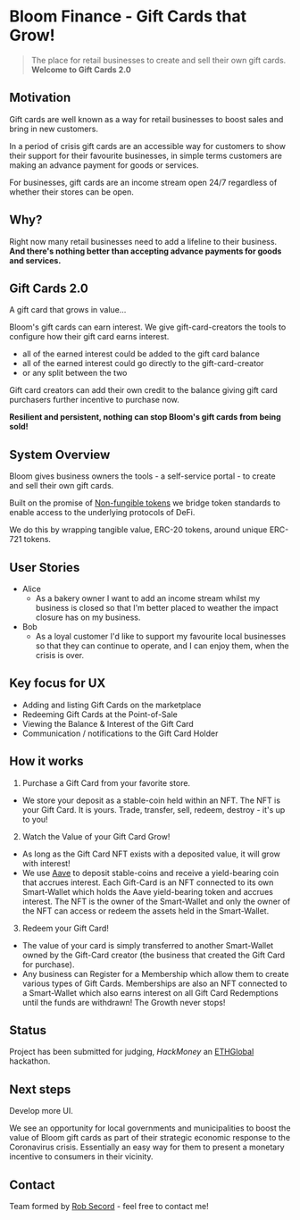 # Bloom Finance - Gift Cards that Grow!
> The place for retail businesses to create and sell their own gift cards. **Welcome to Gift Cards 2.0**

## Motivation

Gift cards are well known as a way for retail businesses to boost sales and bring in new customers.

In a period of crisis gift cards are an accessible way for customers to show their support for their favourite businesses, in simple terms customers are making an advance payment for goods or services.

For businesses, gift cards are an income stream open 24/7 regardless of whether their stores can be open.

## Why?

Right now many retail businesses need to add a lifeline to their business. **And there's nothing better than accepting advance payments for goods and services.**

## Gift Cards 2.0

A gift card that grows in value...

Bloom's gift cards can earn interest. We give gift-card-creators the tools to configure how their gift card earns interest.

- all of the earned interest could be added to the gift card balance
- all of the earned interest could go directly to the gift-card-creator
- or any split between the two

Gift card creators can add their own credit to the balance giving gift card purchasers further incentive to purchase now.

**Resilient and persistent, nothing can stop Bloom's gift cards from being sold!**

## System Overview

Bloom gives business owners the tools - a self-service portal - to create and sell their own gift cards.

Built on the promise of [Non-fungible tokens](https://opensea.io/blog/guides/non-fungible-tokens/) we bridge token standards to enable access to the underlying protocols of DeFi.

We do this by wrapping tangible value, ERC-20 tokens, around unique ERC-721 tokens.

## User Stories

* Alice
  - As a bakery owner I want to add an income stream whilst my business is closed so that I'm better placed to weather the impact closure has on my business.
* Bob
  - As a loyal customer I'd like to support my favourite local businesses so that they can continue to operate, and I can enjoy them, when the crisis is over.

## Key focus for UX

- Adding and listing Gift Cards on the marketplace
- Redeeming Gift Cards at the Point-of-Sale
- Viewing the Balance & Interest of the Gift Card
- Communication / notifications to the Gift Card Holder

## How it works

1. Purchase a Gift Card from your favorite store.

- We store your deposit as a stable-coin held within an NFT.  The NFT is your Gift Card.  It is yours.  Trade, transfer, sell, redeem, destroy - it's up to you!  

2. Watch the Value of your Gift Card Grow!

- As long as the Gift Card NFT exists with a deposited value, it will grow with interest!
- We use [Aave](https://aave.com/) to deposit stable-coins and receive a yield-bearing coin that accrues interest.  Each Gift-Card is an NFT connected to its own Smart-Wallet which holds the Aave yield-bearing token and accrues interest.  The NFT is the owner of the Smart-Wallet and only the owner of the NFT can access or redeem the assets held in the Smart-Wallet.  

3. Redeem your Gift Card!

- The value of your card is simply transferred to another Smart-Wallet owned by the Gift-Card creator (the business that created the Gift Card for purchase).
- Any business can Register for a Membership which allow them to create various types of Gift Cards.  Memberships are also an NFT connected to a Smart-Wallet which also earns interest on all Gift Card Redemptions until the funds are withdrawn!  The Growth never stops!


## Status
Project has been submitted for judging, _HackMoney_ an [ETHGlobal](https://www.ethglobal.co/) hackathon.

## Next steps
Develop more UI.

We see an opportunity for local governments and municipalities to boost the value of Bloom gift cards as part of their strategic economic response to the Coronavirus crisis. Essentially an easy way for them to present a monetary incentive to consumers in their vicinity.

## Contact
Team formed by [Rob Secord](https://twitter.com/robsecord) - feel free to contact me!
